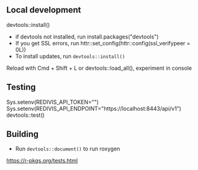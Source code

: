 ## Local development
devtools::install()

- if devtools not installed, run install.packages("devtools")
- If you get SSL errors, run httr::set_config(httr::config(ssl_verifypeer = 0L))
- To install updates, run `devtools::install()`

Reload with Cmd + Shift + L or devtools::load_all(), experiment in console

## Testing
Sys.setenv(REDIVIS_API_TOKEN="<TOKEN>")
Sys.setenv(REDIVIS_API_ENDPOINT="https://localhost:8443/api/v1")
devtools::test()

## Building
- Run `devtools::document()` to run roxygen

https://r-pkgs.org/tests.html
